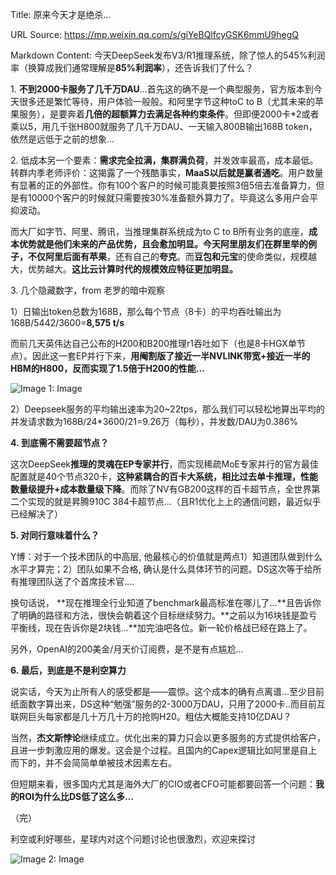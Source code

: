 Title: 原来今天才是绝杀...

URL Source: https://mp.weixin.qq.com/s/giYeBQlfcyGSK6mmU9hegQ

Markdown Content:
今天DeepSeek发布V3/R1推理系统，除了惊人的545%利润率（换算成我们通常理解是**85%利润率**），还告诉我们了什么？

1\. **不到2000卡服务了几千万DAU**...首先这的确不是一个典型服务，官方版本到今天很多还是繁忙等待，用户体验一般般。和阿里字节这种toC to B（尤其未来的苹果服务），是要奔着**几倍的超额算力去满足各种约束条件**。但即便2000卡\*2或者乘以5，用几千张H800就服务了几千万DAU、一天输入800B输出168B token，依然是远低于之前的想象...

2\. 低成本另一个要素：**需求完全拉满，集群满负荷**，并发效率最高，成本最低。转群内季老师评价：这揭露了一个残酷事实，**MaaS以后就是赢者通吃**。用户数量有显著的正的外部性。你有100个客户的时候可能真要按照3倍5倍去准备算力，但是有10000个客户的时候就只需要按30%准备额外算力了。毕竟这么多用户会平抑波动。

而大厂如字节、阿里、腾讯，当推理集群系统成为to C to B所有业务的底座，**成本优势就是他们未来的产品优势，**且会愈加明显。今天阿里朋友们在群里举的例子，不仅阿里后面有**苹果**，还有自己的**夸克**。而**豆包和元宝**的使命类似，规模越大，优势越大。**这比云计算时代的规模效应特征更加明显。**

3\. 几个隐藏数字，from 老罗的暗中观察

1）日输出token总数为168B，那么每个节点（8卡）的平均吞吐输出为168B/5442/3600=**8,575 t/s**

而前几天英伟达自己公布的H200和B200推理r1吞吐如下（也是8卡HGX单节点）。因此这一套EP并行下来，**用阉割版了接近一半NVLINK带宽+接近一半的HBM的H800，反而实现了1.5倍于H200的性能...**

![Image 1: Image](https://mmbiz.qpic.cn/mmbiz_jpg/pEnKvBqVH2onbtDB7aWjyic7FMn0MExDicZZ1Ut1vwPrLDsmnJnERyoibNeUZvIaz2vzgwWjsj4mOGdXHt5sqA6aA/640?wx_fmt=jpeg&tp=webp&wxfrom=5&wx_lazy=1&wx_co=1)

2）Deepseek服务的平均输出速率为20~22tps，那么我们可以轻松地算出平均的并发请求数为168B/24\*3600/21=9.26万（每秒），并发数/DAU为0.386%

**4. 到底需不需要超节点？**

这次DeepSeek**推理的灵魂在EP专家并行**，而实现稀疏MoE专家并行的官方最佳配置就是40个节点320卡，**这种紧耦合的百卡大系统，相比过去单卡推理，性能数量级提升+成本数量级下降**。而除了NV有GB200这样的百卡超节点，全世界第二个实现的就是昇腾910C 384卡超节点...（且R1优化上上的通信问题，最近似乎已经解决了）

**5\. 对同行意味着什么？**

Y博：对于一个技术团队的中高层, 他最核心的价值就是两点1）知道团队做到什么水平才算完；2）团队如果不合格, 确认是什么具体环节的问题。DS这次等于给所有推理团队送了个首席技术官....

换句话说， **现在推理全行业知道了benchmark最高标准在哪儿了...**且告诉你了明确的路径和方法，很快会朝着这个目标继续努力。**之前以为16块钱是盈亏平衡线，现在告诉你是2块钱...**加完油吧各位。新一轮价格战已经在路上了。

另外，OpenAI的200美金/月天价订阅费，是不是有点尴尬...

**6. 最后，到底是不是利空算力**

说实话，今天为止所有人的感受都是——震惊。这个成本的确有点离谱...至少目前纸面数字算出来，DS这种“勉强”服务的2-3000万DAU，只用了2000卡..而目前互联网巨头每家都是几十万几十万的抢购H20。粗估大概能支持10亿DAU？

当然，**杰文斯悖论**继续成立。优化出来的算力只会以更多服务的方式提供给客户，且进一步刺激应用的爆发。这会是个过程。且国内的Capex逻辑比如阿里是自上而下的，并不会简简单单被技术因素左右。

但短期来看，很多国内尤其是海外大厂的CIO或者CFO可能都要回答一个问题：**我的ROI为什么比DS低了这么多...**

（完）

利空或利好哪些，星球内对这个问题讨论也很激烈，欢迎来探讨

![Image 2: Image](https://mmbiz.qpic.cn/mmbiz_jpg/pEnKvBqVH2rgtUupAHbib6xpCbayMXzIw4b1w3hObMDiaKpxZp5nPzoGIWcttUr3t6JibFGwiaaia3ZFRkfBIARevTw/640?wx_fmt=jpeg&from=appmsg)
